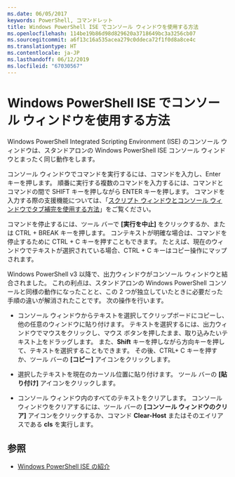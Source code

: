 ```yaml
---
ms.date: 06/05/2017
keywords: PowerShell, コマンドレット
title: Windows PowerShell ISE でコンソール ウィンドウを使用する方法
ms.openlocfilehash: 114be19b86d98d829620a3718649bc3a3256cb07
ms.sourcegitcommit: a6f13c16a535acea279c0ddeca72f1f0d8a8ce4c
ms.translationtype: HT
ms.contentlocale: ja-JP
ms.lasthandoff: 06/12/2019
ms.locfileid: "67030567"
---
```

# <a name="how-to-use-the-console-pane-in-the-windows-powershell-ise"></a>Windows PowerShell ISE でコンソール ウィンドウを使用する方法

Windows PowerShell Integrated Scripting Environment (ISE) のコンソール ウィンドウは、スタンドアロンの Windows PowerShell ISE コンソール ウィンドウとまったく同じ動作をします。

コンソール ウィンドウでコマンドを実行するには、コマンドを入力し、Enter キーを押します。 順番に実行する複数のコマンドを入力するには、コマンドとコマンドの間で SHIFT キーを押しながら ENTER キーを押します。 コマンドを入力する際の支援機能については、「[スクリプト ウィンドウとコンソール ウィンドウでタブ補完を使用する方法](How-to-Use-Tab-Completion-in-the-Script-Pane-and-Console-Pane.md)」をご覧ください。

コマンドを停止するには、ツール バーで **[実行を中止]** をクリックするか、または CTRL + BREAK キーを押します。 コンテキストが明確な場合は、コマンドを停止するために CTRL + C キーを押すこともできます。 たとえば、現在のウィンドウでテキストが選択されている場合、CTRL + C キーはコピー操作にマップされます。

Windows PowerShell v3 以降で、出力ウィンドウがコンソール ウィンドウと結合されました。 これの利点は、スタンドアロンの Windows PowerShell コンソールと同様の動作になったことと、この 2 つが独立していたときに必要だった手順の違いが解消されたことです。 次の操作を行います。

- コンソール ウィンドウからテキストを選択してクリップボードにコピーし、他の任意のウィンドウに貼り付けます。 テキストを選択するには、出力ウィンドウでマウスをクリックし、マウス ボタンを押したまま、取り込みたいテキスト上をドラッグします。 また、**Shift** キーを押しながら方向キーを押して、テキストを選択することもできます。 その後、CTRL+ C キーを押すか、ツール バーの **[コピー]** アイコンをクリックします。

- 選択したテキストを現在のカーソル位置に貼り付けます。 ツール バーの **[貼り付け]** アイコンをクリックします。

- コンソール ウィンドウ内のすべてのテキストをクリアします。 コンソール ウィンドウをクリアするには、ツール バーの **[コンソール ウィンドウのクリア]** アイコンをクリックするか、コマンド **Clear-Host** またはそのエイリアスである **cls** を実行します。

## <a name="see-also"></a>参照

- [Windows PowerShell ISE の紹介](Introducing-the-Windows-PowerShell-ISE.md)
